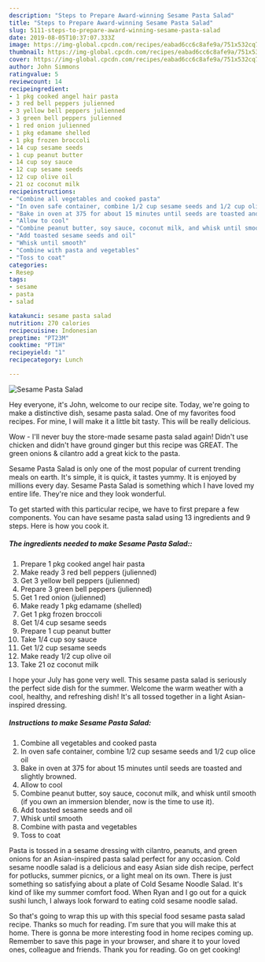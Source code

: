 ```yaml
---
description: "Steps to Prepare Award-winning Sesame Pasta Salad"
title: "Steps to Prepare Award-winning Sesame Pasta Salad"
slug: 5111-steps-to-prepare-award-winning-sesame-pasta-salad
date: 2019-08-05T10:37:07.333Z
image: https://img-global.cpcdn.com/recipes/eabad6cc6c8afe9a/751x532cq70/sesame-pasta-salad-recipe-main-photo.jpg
thumbnail: https://img-global.cpcdn.com/recipes/eabad6cc6c8afe9a/751x532cq70/sesame-pasta-salad-recipe-main-photo.jpg
cover: https://img-global.cpcdn.com/recipes/eabad6cc6c8afe9a/751x532cq70/sesame-pasta-salad-recipe-main-photo.jpg
author: John Simmons
ratingvalue: 5
reviewcount: 14
recipeingredient:
- 1 pkg cooked angel hair pasta
- 3 red bell peppers julienned
- 3 yellow bell peppers julienned
- 3 green bell peppers julienned
- 1 red onion julienned
- 1 pkg edamame shelled
- 1 pkg frozen broccoli
- 14 cup sesame seeds
- 1 cup peanut butter
- 14 cup soy sauce
- 12 cup sesame seeds
- 12 cup olive oil
- 21 oz coconut milk
recipeinstructions:
- "Combine all vegetables and cooked pasta"
- "In oven safe container, combine 1/2 cup sesame seeds and 1/2 cup olice oil"
- "Bake in oven at 375 for about 15 minutes until seeds are toasted and slightly browned."
- "Allow to cool"
- "Combine peanut butter, soy sauce, coconut milk, and whisk until smooth (if you own an immersion blender, now is the time to use it)."
- "Add toasted sesame seeds and oil"
- "Whisk until smooth"
- "Combine with pasta and vegetables"
- "Toss to coat"
categories:
- Resep
tags:
- sesame
- pasta
- salad

katakunci: sesame pasta salad
nutrition: 270 calories
recipecuisine: Indonesian
preptime: "PT23M"
cooktime: "PT1H"
recipeyield: "1"
recipecategory: Lunch

---
```



![Sesame Pasta Salad](https://img-global.cpcdn.com/recipes/eabad6cc6c8afe9a/751x532cq70/sesame-pasta-salad-recipe-main-photo.jpg)

Hey everyone, it's John, welcome to our recipe site. Today, we're going to make a distinctive dish, sesame pasta salad. One of my favorites food recipes. For mine, I will make it a little bit tasty. This will be really delicious.

Wow - I&#39;ll never buy the store-made sesame pasta salad again! Didn&#39;t use chicken and didn&#39;t have ground ginger but this recipe was GREAT. The green onions &amp; cilantro add a great kick to the pasta.

Sesame Pasta Salad is only one of the most popular of current trending meals on earth. It's simple, it is quick, it tastes yummy. It is enjoyed by millions every day. Sesame Pasta Salad is something which I have loved my entire life. They're nice and they look wonderful.


To get started with this particular recipe, we have to first prepare a few components. You can have sesame pasta salad using 13 ingredients and 9 steps. Here is how you cook it.

##### The ingredients needed to make Sesame Pasta Salad::

1. Prepare 1 pkg cooked angel hair pasta
1. Make ready 3 red bell peppers (julienned)
1. Get 3 yellow bell peppers (julienned)
1. Prepare 3 green bell peppers (julienned)
1. Get 1 red onion (julienned)
1. Make ready 1 pkg edamame (shelled)
1. Get 1 pkg frozen broccoli
1. Get 1/4 cup sesame seeds
1. Prepare 1 cup peanut butter
1. Take 1/4 cup soy sauce
1. Get 1/2 cup sesame seeds
1. Make ready 1/2 cup olive oil
1. Take 21 oz coconut milk


I hope your July has gone very well. This sesame pasta salad is seriously the perfect side dish for the summer. Welcome the warm weather with a cool, healthy, and refreshing dish! It&#39;s all tossed together in a light Asian-inspired dressing. 

##### Instructions to make Sesame Pasta Salad:

1. Combine all vegetables and cooked pasta
1. In oven safe container, combine 1/2 cup sesame seeds and 1/2 cup olice oil
1. Bake in oven at 375 for about 15 minutes until seeds are toasted and slightly browned.
1. Allow to cool
1. Combine peanut butter, soy sauce, coconut milk, and whisk until smooth (if you own an immersion blender, now is the time to use it).
1. Add toasted sesame seeds and oil
1. Whisk until smooth
1. Combine with pasta and vegetables
1. Toss to coat


Pasta is tossed in a sesame dressing with cilantro, peanuts, and green onions for an Asian-inspired pasta salad perfect for any occasion. Cold sesame noodle salad is a delicious and easy Asian side dish recipe, perfect for potlucks, summer picnics, or a light meal on its own. There is just something so satisfying about a plate of Cold Sesame Noodle Salad. It&#39;s kind of like my summer comfort food. When Ryan and I go out for a quick sushi lunch, I always look forward to eating cold sesame noodle salad. 

So that's going to wrap this up with this special food sesame pasta salad recipe. Thanks so much for reading. I'm sure that you will make this at home. There is gonna be more interesting food in home recipes coming up. Remember to save this page in your browser, and share it to your loved ones, colleague and friends. Thank you for reading. Go on get cooking!
